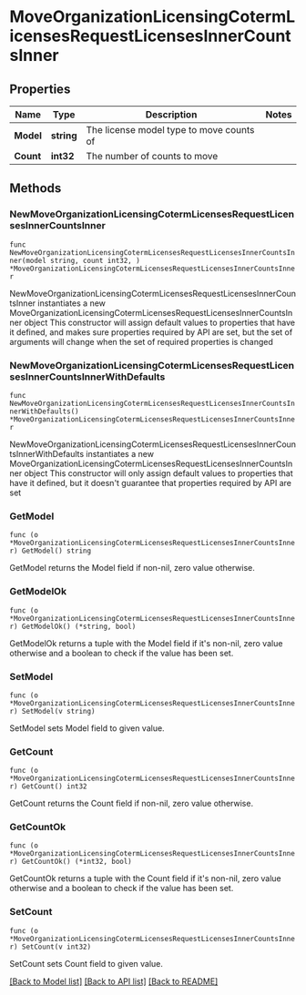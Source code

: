 # MoveOrganizationLicensingCotermLicensesRequestLicensesInnerCountsInner

## Properties

Name | Type | Description | Notes
------------ | ------------- | ------------- | -------------
**Model** | **string** | The license model type to move counts of | 
**Count** | **int32** | The number of counts to move | 

## Methods

### NewMoveOrganizationLicensingCotermLicensesRequestLicensesInnerCountsInner

`func NewMoveOrganizationLicensingCotermLicensesRequestLicensesInnerCountsInner(model string, count int32, ) *MoveOrganizationLicensingCotermLicensesRequestLicensesInnerCountsInner`

NewMoveOrganizationLicensingCotermLicensesRequestLicensesInnerCountsInner instantiates a new MoveOrganizationLicensingCotermLicensesRequestLicensesInnerCountsInner object
This constructor will assign default values to properties that have it defined,
and makes sure properties required by API are set, but the set of arguments
will change when the set of required properties is changed

### NewMoveOrganizationLicensingCotermLicensesRequestLicensesInnerCountsInnerWithDefaults

`func NewMoveOrganizationLicensingCotermLicensesRequestLicensesInnerCountsInnerWithDefaults() *MoveOrganizationLicensingCotermLicensesRequestLicensesInnerCountsInner`

NewMoveOrganizationLicensingCotermLicensesRequestLicensesInnerCountsInnerWithDefaults instantiates a new MoveOrganizationLicensingCotermLicensesRequestLicensesInnerCountsInner object
This constructor will only assign default values to properties that have it defined,
but it doesn't guarantee that properties required by API are set

### GetModel

`func (o *MoveOrganizationLicensingCotermLicensesRequestLicensesInnerCountsInner) GetModel() string`

GetModel returns the Model field if non-nil, zero value otherwise.

### GetModelOk

`func (o *MoveOrganizationLicensingCotermLicensesRequestLicensesInnerCountsInner) GetModelOk() (*string, bool)`

GetModelOk returns a tuple with the Model field if it's non-nil, zero value otherwise
and a boolean to check if the value has been set.

### SetModel

`func (o *MoveOrganizationLicensingCotermLicensesRequestLicensesInnerCountsInner) SetModel(v string)`

SetModel sets Model field to given value.


### GetCount

`func (o *MoveOrganizationLicensingCotermLicensesRequestLicensesInnerCountsInner) GetCount() int32`

GetCount returns the Count field if non-nil, zero value otherwise.

### GetCountOk

`func (o *MoveOrganizationLicensingCotermLicensesRequestLicensesInnerCountsInner) GetCountOk() (*int32, bool)`

GetCountOk returns a tuple with the Count field if it's non-nil, zero value otherwise
and a boolean to check if the value has been set.

### SetCount

`func (o *MoveOrganizationLicensingCotermLicensesRequestLicensesInnerCountsInner) SetCount(v int32)`

SetCount sets Count field to given value.



[[Back to Model list]](../README.md#documentation-for-models) [[Back to API list]](../README.md#documentation-for-api-endpoints) [[Back to README]](../README.md)


